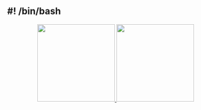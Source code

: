 ## #! /bin/bash

<div align="center">
  <a href="https://github.com/rhuanpk">
  <img height="180em" src="https://github-readme-stats.vercel.app/api?username=rhuanpk&show_icons=true&theme=dark&include_all_commits=true&count_private=true">
  <img height="180em" src="https://github-readme-stats.vercel.app/api/top-langs/?username=rhuanpk&layout=compact&langs_count=7&theme=dark">
</div>
